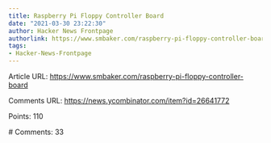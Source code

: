 ```yaml
---
title: Raspberry Pi Floppy Controller Board
date: "2021-03-30 23:22:30"
author: Hacker News Frontpage
authorlink: https://www.smbaker.com/raspberry-pi-floppy-controller-board
tags:
- Hacker-News-Frontpage
---
```


<p>Article URL: <a href="https://www.smbaker.com/raspberry-pi-floppy-controller-board">https://www.smbaker.com/raspberry-pi-floppy-controller-board</a></p>
<p>Comments URL: <a href="https://news.ycombinator.com/item?id=26641772">https://news.ycombinator.com/item?id=26641772</a></p>
<p>Points: 110</p>
<p># Comments: 33</p>
